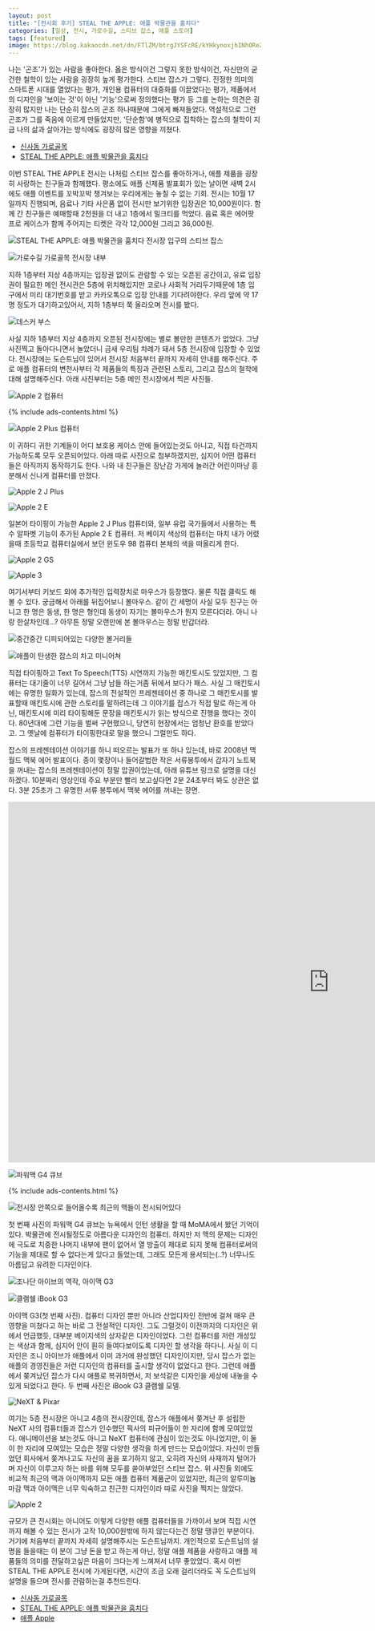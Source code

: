 ```yaml
---
layout: post
title: "[전시회 후기] STEAL THE APPLE: 애플 박물관을 훔치다"
categories: [일상, 전시, 가로수길, 스티브 잡스, 애플 스토어]
tags: [featured]
image: https://blog.kakaocdn.net/dn/FTlZM/btrgJYSFcRE/kYHkynoxjhINhOReZFnxtk/img.png
---
```


나는 '곤조'가 있는 사람을 좋아한다. 옳은 방식이건 그렇지 못한 방식이건, 자신만의 굳건한 철학이 있는 사람을 굉장히 높게 평가한다. 스티브 잡스가 그렇다. 진정한 의미의 스마트폰 시대를 열었다는 평가, 개인용 컴퓨터의 대중화를 이끌었다는 평가, 제품에서의 디자인을 '보이는 것'이 아닌 '기능'으로써 정의했다는 평가 등 그를 논하는 의견은 굉장히 많지만 나는 단순히 잡스의 곤조 하나때문에 그에게 빠져들었다. 역설적으로 그런 곤조가 그를 죽음에 이르게 만들었지만, '단순함'에 병적으로 집착하는 잡스의 철학이 지금 나의 삶과 살아가는 방식에도 굉장히 많은 영향을 끼쳤다.

<ul>
  <li>
    <a href="https://place.map.kakao.com/2051041306" title="신사동 가로골목" rel="noopener noreferrer" target="_blank" class="markdown-link">신사동 가로골목</a>
  </li>
  <li>
    <a href="https://booking.naver.com/booking/5/bizes/575806" target="_blank" rel="noopener noreferrer" title="STEAL THE APPLE: 애플 박물관을 훔치다" class="markdown-link">STEAL THE APPLE: 애플 박물관을 훔치다</a>
  </li>
</ul>

이번 STEAL THE APPLE 전시는 나처럼 스티브 잡스를 좋아하거나, 애플 제품을 굉장히 사랑하는 친구들과 함께했다. 평소에도 애플 신제품 발표회가 있는 날이면 새벽 2시에도 애플 이벤트를 꼬박꼬박 챙겨보는 우리에게는 놓칠 수 없는 기회. 전시는 10월 17일까지 진행되며, 음료나 기타 사은품 없이 전시만 보기위한 입장권은 10,000원이다. 함께 간 친구들은 예매할때 2천원을 더 내고 1층에서 밀크티를 먹었다. 음료 혹은 에어팟 프로 케이스가 함께 주어지는 티켓은 각각 12,000원 그리고 36,000원.

![STEAL THE APPLE: 애플 박물관을 훔치다 전시장 입구의 스티브 잡스](https://blog.kakaocdn.net/dn/CQiUf/btrgJZquPfj/WldjAPxRNxMmfgCkI2ko90/img.png)

![가로수길 가로골목 전시장 내부](https://blog.kakaocdn.net/dn/bswcsm/btrgB5seNOu/T0gtq6K66VsMJBUwGYKGMk/img.png)

지하 1층부터 지상 4층까지는 입장권 없이도 관람할 수 있는 오픈된 공간이고, 유료 입장권이 필요한 메인 전시관은 5층에 위치해있지만 코로나 사회적 거리두기때문에 1층 입구에서 미리 대기번호를 받고 카카오톡으로 입장 안내를 기다려야한다. 우리 앞에 약 17명 정도가 대기하고있어서, 지하 1층부터 쭉 올라오며 전시를 봤다.

![데스커 부스](https://blog.kakaocdn.net/dn/djV7wB/btrgC6xtL55/oG5bgQBxnOGKG946Kem8Zk/img.png)

사실 지하 1층부터 지상 4층까지 오픈된 전시장에는 별로 볼만한 콘텐츠가 없었다. 그냥 사진찍고 돌아다니면서 놀았더니 금새 우리팀 차례가 돼서 5층 전시장에 입장할 수 있었다. 전시장에는 도슨트님이 있어서 전시장 처음부터 끝까지 자세히 안내를 해주신다. 주로 애플 컴퓨터의 변천사부터 각 제품들의 특징과 관련된 스토리, 그리고 잡스의 철학에 대해 설명해주신다. 아래 사진부터는 5층 메인 전시장에서 찍은 사진들.

![Apple 2 컴퓨터](https://blog.kakaocdn.net/dn/bbEsNo/btrgCDhIETX/dkIAUIylPz2uA4NeznioH1/img.png)

{% include ads-contents.html %}

![Apple 2 Plus 컴퓨터](https://blog.kakaocdn.net/dn/1NZbj/btrgDUcsFZ9/M2muJeR8UhlhwUeYXKee20/img.png)

이 귀하디 귀한 기계들이 어디 보호용 케이스 안에 들어있는것도 아니고, 직접 타건까지 가능하도록 모두 오픈되어있다. 아래 따로 사진으로 첨부하겠지만, 심지어 어떤 컴퓨터들은 아직까지 동작하기도 한다. 나와 내 친구들은 장난감 가게에 놀러간 어린이마냥 흥분해서 신나게 컴퓨터를 만졌다.

![Apple 2 J Plus](https://blog.kakaocdn.net/dn/b2WvHA/btrgIOvLW7e/pTbXj18bfZon5t5Tc3Atik/img.png)

![Apple 2 E](https://blog.kakaocdn.net/dn/DT9KC/btrgBD3ANyy/cpe81KiEoGSrjR7PvyLCV1/img.png)

일본어 타이핑이 가능한 Apple 2 J Plus 컴퓨터와, 일부 유럽 국가들에서 사용하는 특수 알파벳 기능이 추가된 Apple 2 E 컴퓨터. 저 베이지 색상의 컴퓨터는 마치 내가 어렸을때 초등학교 컴퓨터실에서 보던 윈도우 98 컴퓨터 본체의 색을 떠올리게 한다.

![Apple 2 GS](https://blog.kakaocdn.net/dn/rajdS/btrgB4myXg1/9kGa8PTZEWdkS21wBZSflK/img.png)

![Apple 3](https://blog.kakaocdn.net/dn/FTlZM/btrgJYSFcRE/kYHkynoxjhINhOReZFnxtk/img.png)

여기서부터 키보드 외에 추가적인 입력장치로 마우스가 등장했다. 물론 직접 클릭도 해볼 수 있다. 궁금해서 아래를 뒤집어보니 볼마우스. 같이 간 세명이 사실 모두 친구는 아니고 한 명은 동생, 한 명은 형인데 동생이 자기는 볼마우스가 뭔지 모른다더라. 아니 나랑 한살차인데...? 아무튼 정말 오랜만에 본 볼마우스는 정말 반갑더라.

![중간중간 디피되어있는 다양한 볼거리들](https://blog.kakaocdn.net/dn/crpE2j/btrgDdQCZfd/gnkOSIP8nKcmZ6Mi5kBQW1/img.png)

![애플이 탄생한 잡스의 차고 미니어쳐](https://blog.kakaocdn.net/dn/cfBDQz/btrgA5mbaYd/vIK0oOKav6dQWFE80cFQdK/img.png)

직접 타이핑하고 Text To Speech(TTS) 시연까지 가능한 매킨토시도 있었지만, 그 컴퓨터는 대기줄이 너무 길어서 그냥 남들 하는거좀 뒤에서 보다가 패스. 사실 그 매킨토시에는 유명한 일화가 있는데, 잡스의 전설적인 프레젠테이션 중 하나로 그 매킨토시를 발표할때 매킨토시에 관한 스토리를 말하려는데 그 이야기를 잡스가 직접 말로 하는게 아닌, 매킨토시에 미리 타이핑해둔 문장을 매킨토시가 읽는 방식으로 진행을 했다는 것이다. 80년대에 그런 기능을 벌써 구현했으니, 당연히 현장에서는 엄청난 환호를 받았다고. 그 옛날에 컴퓨터가 타이핑한대로 말을 했으니 그럴만도 하다.

잡스의 프레젠테이션 이야기를 하니 떠오르는 발표가 또 하나 있는데, 바로 2008년 맥월드 맥북 에어 발표이다. 종이 몇장이나 들어갈법한 작은 서류봉투에서 갑자기 노트북을 꺼내는 잡스의 프레젠테이션이 정말 압권이었는데, 아래 유튜브 링크로 설명을 대신하겠다. 10분짜리 영상인데 주요 부분만 빨리 보고싶다면 2분 24초부터 봐도 상관은 없다. 3분 25초가 그 유명한 서류 봉투에서 맥북 에어를 꺼내는 장면.

<iframe width="1280" height="720" src="https://www.youtube.com/embed/OIV6peKMj9M" title="YouTube video player" frameborder="0" allow="accelerometer; autoplay; clipboard-write; encrypted-media; gyroscope; picture-in-picture" allowfullscreen></iframe>

![파워맥 G4 큐브](https://blog.kakaocdn.net/dn/TrGrQ/btrgHDgXX2y/3cpCxnMWQOOl0prFdmTJYk/img.png)

{% include ads-contents.html %}

![전시장 안쪽으로 들어올수록 최근의 맥들이 전시되어있다](https://blog.kakaocdn.net/dn/bxpGn1/btrgFSrTT8K/amO1lxZ33qG8IGoxvSSdgk/img.png)

첫 번째 사진의 파워맥 G4 큐브는 뉴욕에서 인턴 생활을 할 때 MoMA에서 봤던 기억이 있다. 박물관에 전시될정도로 아름다운 디자인의 컴퓨터. 하지만 저 맥의 문제는 디자인에 극도로 치중한 나머지 내부에 팬이 없어서 열 방출이 제대로 되지 못해 컴퓨터로써의 기능을 제대로 할 수 없다는게 있다고 들었는데, 그래도 모든게 용서되는(..?) 너무나도 아름답고 유려한 디자인이다.

![조나단 아이브의 역작, 아이맥 G3](https://blog.kakaocdn.net/dn/U0HoP/btrgC6RIeXj/Gc65kJCuhsUTE2lwz9DwQ0/img.png)

![클램쉘 iBook G3](https://blog.kakaocdn.net/dn/qadvo/btrgB5ThDzs/KwS9CHjG60zkY0acq92z21/img.png)

아이맥 G3(첫 번째 사진). 컴퓨터 디자인 뿐만 아니라 산업디자인 전반에 걸쳐 매우 큰 영향을 미쳤다고 하는 바로 그 전설적인 디자인. 그도 그럴것이 이전까지의 디자인은 위에서 언급했듯, 대부분 베이지색의 상자같은 디자인이었다. 그런 컴퓨터를 저런 개성있는 색상과 함께, 심지어 안이 훤히 들여다보이도록 디자인 할 생각을 하다니. 사실 이 디자인은 조니 아이브가 애플에서 이미 과거에 완성했던 디자인이지만, 당시 잡스가 없는 애플의 경영진들은 저런 디자인의 컴퓨터를 출시할 생각이 없었다고 한다. 그런데 애플에서 쫒겨났던 잡스가 다시 애플로 복귀하면서, 저 보석같은 디자인을 세상에 내놓을 수 있게 되었다고 한다. 두 번째 사진은 iBook G3 클램쉘 모델.

![NeXT & Pixar](https://blog.kakaocdn.net/dn/MU7QN/btrgB5Mwqwq/961R7aj1MxTFFKMudumvm1/img.png)

여기는 5층 전시장은 아니고 4층의 전시장인데, 잡스가 애플에서 쫒겨난 후 설립한 NeXT 사의 컴퓨터들과 잡스가 인수했던 픽사의 피규어들이 한 자리에 함께 모여있었다. 애니메이션을 보는것도 아니고 NeXT 컴퓨터에 관심이 있는것도 아니었지만, 이 둘이 한 자리에 모여있는 모습은 정말 다양한 생각을 하게 만드는 모습이었다. 자신이 만들었던 회사에서 쫒겨나고도 자신의 꿈을 포기하지 않고, 오히려 자신의 사재까지 털어가며 자신이 이루고자 하는 바를 위해 모두를 쏟아부었던 스티브 잡스. 위 사진들 외에도 비교적 최근의 맥과 아이맥까지 모든 애플 컴퓨터 제품군이 있었지만, 최근의 알루미늄 마감 맥과 아이맥은 너무 익숙하고 친근한 디자인이라 따로 사진을 찍지는 않았다.

![Apple 2](https://blog.kakaocdn.net/dn/cyKZam/btrgD2VC01c/aHCaOPgzqpqyyO0uZzKvF1/img.png)

규모가 큰 전시회는 아니어도 이렇게 다양한 애플 컴퓨터들을 가까이서 보며 직접 시연까지 해볼 수 있는 전시가 고작 10,000원밖에 하지 않는다는건 정말 땡큐인 부분이다. 거기에 처음부터 끝까지 자세히 설명해주시는 도슨트님까지. 개인적으로 도슨트님의 설명을 들을때는 이 분이 그냥 돈을 받고 하는게 아닌, 정말 애플 제품을 사랑하고 애플 제품들의 의미를 전달하고싶은 마음이 크다는게 느껴져서 너무 좋았었다. 혹시 이번 STEAL THE APPLE 전시에 가게된다면, 시간이 조금 오래 걸리더라도 꼭 도슨트님의 설명을 들으며 전시를 관람하는걸 추천드린다.

<ul>
  <li>
    <a href="https://place.map.kakao.com/2051041306" title="신사동 가로골목" rel="noopener noreferrer" target="_blank" class="markdown-link">신사동 가로골목</a>
  </li>
  <li>
    <a href="https://booking.naver.com/booking/5/bizes/575806" target="_blank" rel="noopener noreferrer" title="STEAL THE APPLE: 애플 박물관을 훔치다" class="markdown-link">STEAL THE APPLE: 애플 박물관을 훔치다</a>
  </li>
  <li>
    <a href="https://www.apple.com/kr/" target="_blank" rel="noopener noreferrer" title="애플 Apple" class="markdown-link">애플 Apple</a>
  </li>
</ul>
